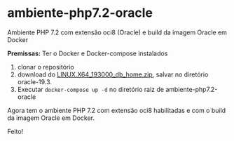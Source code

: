 # ambiente-php7.2-oracle
Ambiente PHP 7.2 com extensão oci8 (Oracle) e build da imagem Oracle em Docker

**Premissas:** Ter o Docker e Docker-compose instalados

1. clonar o repositório
2. download do [LINUX.X64_193000_db_home.zip](https://www.oracle.com/database/technologies/oracle19c-linux-downloads.html), salvar no diretório oracle-19.3.
3. Executar `docker-compose up -d` no diretório raiz de ambiente-php7.2-oracle 

Agora tem o ambiente PHP 7.2 com extensão oci8 habilitadas e com o build da imagem Oracle em Docker.

Feito!



